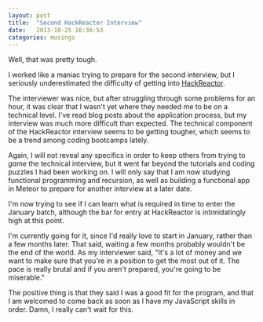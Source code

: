 ```yaml
---
layout: post
title:  "Second HackReactor Interview"
date:   2013-10-25 16:36:53
categories: musings
---
```


Well, that was pretty tough.

I worked like a maniac trying to prepare for the second interview, but I seriously underestimated the difficulty of getting into [HackReactor](http://hackreactor.com).

The interviewer was nice, but after struggling through some problems for an hour, it was clear that I wasn't yet where they needed me to be on a technical level. I've read blog posts about the application process, but my interview was much more difficult than expected. The technical component of the HackReactor interview seems to be getting tougher, which seems to be a trend among coding bootcamps lately.

Again, I will not reveal any specifics in order to keep others from trying to *game* the technical interview, but it went far beyond the tutorials and coding puzzles I had been working on. I will only say that I am now studying functional programming and recursion, as well as building a functional app in Meteor to prepare for another interview at a later date.

I'm now trying to see if I can learn what is required in time to enter the January batch, although the bar for entry at HackReactor is intimidatingly high at this point.

I'm currently going for it, since I'd really love to start in January, rather than a few months later. That said, waiting a few months probably wouldn't be the end of the world. As my interviewer said, "It's a lot of money and we want to make sure that you're in a position to get the most out of it. The pace is really brutal and if you aren't prepared, you're going to be miserable."

The positive thing is that they said I was a good fit for the program, and that I am welcomed to come back as soon as I have my JavaScript skills in order. Damn, I really can't wait for this.